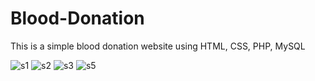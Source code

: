# Blood-Donation
This is a simple blood donation website using HTML, CSS, PHP, MySQL 

![s1](https://user-images.githubusercontent.com/66807839/84458655-3263c200-ac6e-11ea-91b1-67ea598e088d.png)
![s2](https://user-images.githubusercontent.com/66807839/84458660-342d8580-ac6e-11ea-8c34-563c93a1c86a.png)
![s3](https://user-images.githubusercontent.com/66807839/84458664-35f74900-ac6e-11ea-9c01-ffef69f357ce.png)
![s5](https://user-images.githubusercontent.com/66807839/84468417-70211480-ac87-11ea-9f88-cfe47263e223.png)

